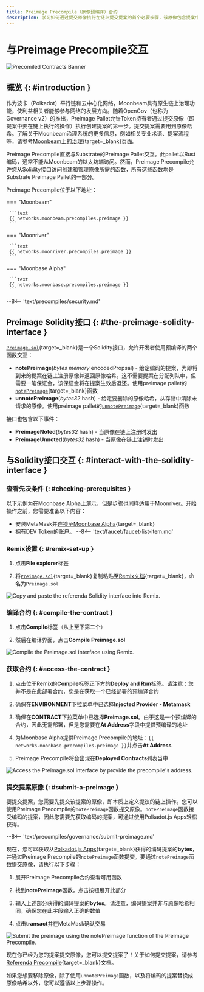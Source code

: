 ```yaml
---
title: Preimage Precompile（原像预编译）合约
description: 学习如何通过提交原像执行在链上提交提案的首个必要步骤，该原像包含提案中要执行操作。
---
```


# 与Preimage Precompile交互

![Precomiled Contracts Banner](/images/builders/pallets-precompiles/precompiles/preimage/preimage-banner.png)

## 概览 {: #introduction }

作为波卡（Polkadot）平行链和去中心化网络，Moonbeam具有原生链上治理功能，使利益相关者能够参与网络的发展方向。随着OpenGov（也称为Governance v2）的推出，Preimage Pallet允许Token持有者通过提交原像（即提案中要在链上执行的操作）执行创建提案的第一步。提交提案需要用到原像哈希。了解关于Moonbeam治理系统的更多信息，例如相关专业术语、提案流程等，请参考[Moonbeam上的治理](/learn/features/governance){target=_blank}页面。

Preimage Precompile直接与Substrate的Preimage Pallet交互。此pallet以Rust编码，通常不能从Moonbeam的以太坊端访问。然而，Preimage Precompile允许您从Solidity接口访问创建和管理原像所需的函数，所有这些函数均是Substrate Preimage Pallet的一部分。

Preimage Precompile位于以下地址：

=== "Moonbeam"

     ```text
     {{ networks.moonbeam.precompiles.preimage }}
     ```

=== "Moonriver"

     ```text
     {{ networks.moonriver.precompiles.preimage }}
     ```

=== "Moonbase Alpha"

     ```text
     {{ networks.moonbase.precompiles.preimage }}
     ```

--8<-- 'text/precompiles/security.md'

## Preimage Solidity接口 {: #the-preimage-solidity-interface }

[`Preimage.sol`](https://github.com/moonbeam-foundation/moonbeam/blob/master/precompiles/preimage/Preimage.sol){target=_blank}是一个Solidity接口，允许开发者使用预编译的两个函数交互：

- **notePreimage**(*bytes memory* encodedPropsal) - 给定编码的提案，为即将到来的提案在链上注册原像并返回原像哈希。这不需要提案在分配列队中，但需要一笔保证金，该保证金将在提案生效后退还。使用preimage pallet的[`notePreimage`](/builders/pallets-precompiles/pallets/preimage/#:~:text=notePreimage(encodedProposal)){target=_blank}函数
- **unnotePreimage**(*bytes32* hash) - 给定要删除的原像哈希，从存储中清除未请求的原像。使用preimage pallet的[`unnotePreimage`](/builders/pallets-precompiles/pallets/preimage/#:~:text=notePreimage(hash)){target=_blank}函数

接口也包含以下事件：

- **PreimageNoted**(*bytes32* hash) - 当原像在链上注册时发出
- **PreimageUnnoted**(*bytes32* hash) - 当原像在链上注销时发出

## 与Solidity接口交互 {: #interact-with-the-solidity-interface }

### 查看先决条件 {: #checking-prerequisites } 

以下示例为在Moonbase Alpha上演示，但是步骤也同样适用于Moonriver。开始操作之前，您需要准备以下内容：

 - 安装MetaMask并[连接至Moonbase Alpha](/tokens/connect/metamask/){target=_blank}
 - 拥有DEV Token的账户。
 --8<-- 'text/faucet/faucet-list-item.md'

### Remix设置 {: #remix-set-up } 

1. 点击**File explorer**标签

2. 将[`Preimage.sol`](https://github.com/moonbeam-foundation/moonbeam/blob/master/precompiles/preimage/Preimage.sol){target=_blank}复制粘贴至[Remix文档](https://remix.ethereum.org/){target=_blank}，命名为`Preimage.sol`

![Copy and paste the referenda Solidity interface into Remix.](/images/builders/pallets-precompiles/precompiles/preimage/preimage-1.png)

### 编译合约 {: #compile-the-contract } 

1. 点击**Compile**标签（从上至下第二个）

2. 然后在编译界面，点击**Compile Preimage.sol**

![Compile the Preimage.sol interface using Remix.](/images/builders/pallets-precompiles/precompiles/preimage/preimage-2.png)

### 获取合约 {: #access-the-contract } 

1. 点击位于Remix的**Compile**标签正下方的**Deploy and Run**标签。请注意：您并不是在此部署合约，您是在获取一个已经部署的预编译合约

2. 确保在**ENVIRONMENT**下拉菜单中已选择**Injected Provider - Metamask**

3. 确保在**CONTRACT**下拉菜单中已选择**Preimage.sol**。由于这是一个预编译的合约，因此无需部署，但是您需要在**At Address**字段中提供预编译的地址

4. 为Moonbase Alpha提供Preimage Precompile的地址：`{{ networks.moonbase.precompiles.preimage }}`并点击**At Address**

5. Preimage Precompile将会出现在**Deployed Contracts**列表当中

![Access the Preimage.sol interface by provide the precompile's address.](/images/builders/pallets-precompiles/precompiles/preimage/preimage-3.png)

### 提交提案原像 {: #submit-a-preimage } 

要提交提案，您需要先提交该提案的原像，即本质上定义提议的链上操作。您可以使用Preimage Precompile的`notePreimage`函数提交原像。`notePreimage`函数接受编码的提案，因此您需要先获取编码的提案，可通过使用Polkadot.js Apps轻松获得。

--8<-- 'text/precompiles/governance/submit-preimage.md'

现在，您可以获取从[Polkadot.js Apps](https://polkadot.js.org/apps?rpc=wss://wss.api.moonbase.moonbeam.network%2Fpublic-ws#/democracy){target=_blank}获得的编码提案的**bytes**，并通过Preimage Precompile的`notePreimage`函数提交。要通过`notePreimage`函数提交原像，请执行以下步骤：

1. 展开Preimage Precompile合约查看可用函数

2. 找到**notePreimage**函数，点击按钮展开此部分

3. 输入上述部分获得的编码提案的**bytes**。请注意，编码提案并非与原像哈希相同，确保您在此字段输入正确的数值

4. 点击**transact**并在MetaMask确认交易

![Submit the preimage using the notePreimage function of the Preimage Precompile.](/images/builders/pallets-precompiles/precompiles/preimage/preimage-4.png)

现在你已经为您的提案提交原像，您可以提交提案了！关于如何提交提案，请参考[Referenda Precompile](/builders/pallets-precompiles/precompiles/referenda){target=_blank}文档。

如果您想要移除原像，除了使用`unnotePreimage`函数，以及将编码的提案替换成原像哈希以外，您可以遵循以上步骤操作。
